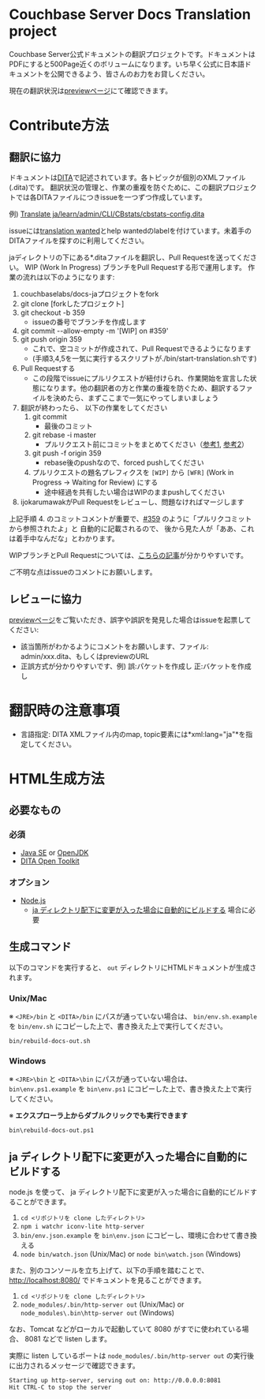 Couchbase Server Docs Translation project
============================================

Couchbase Server公式ドキュメントの翻訳プロジェクトです。ドキュメントはPDFにすると500Page近くのボリュームになります。いち早く公式に日本語ドキュメントを公開できるよう、皆さんのお力をお貸しください。

現在の翻訳状況は[previewページ](http://labs.couchbase.com/docs-ja/preview/contents/Couchbase-intro.html)にて確認できます。

Contribute方法
==================

## 翻訳に協力

ドキュメントは[DITA](http://ja.wikipedia.org/wiki/Darwin_Information_Typing_Architecture)で記述されています。各トピックが個別のXMLファイル(.dita)です。
翻訳状況の管理と、作業の重複を防ぐために、この翻訳プロジェクトでは各DITAファイルにつきissueを一つずつ作成しています。

例) [Translate ja/learn/admin/CLI/CBstats/cbstats-config.dita](https://github.com/couchbaselabs/docs-ja/issues/43)

issueには[translation wanted](https://github.com/couchbaselabs/docs-ja/labels/translation%20wanted)とhelp wantedのlabelを付けています。未着手のDITAファイルを探すのに利用してください。

jaディレクトリの下にある\*.ditaファイルを翻訳し、Pull Requestを送ってください。
WIP (Work In Progress) ブランチをPull Requestする形で運用します。
作業の流れは以下のようになります:

1. couchbaselabs/docs-jaプロジェクトをfork
2. git clone [forkしたプロジェクト]
3. git checkout -b 359
    * issueの番号でブランチを作成します
4. git commit --allow-empty -m '[WIP] on #359'
5. git push origin 359
    * これで、空コミットが作成されて、Pull Requestできるようになります
    * (手順3,4,5を一気に実行するスクリプトが./bin/start-translation.shです)
6. Pull Requestする
    * この段階でissueにプルリクエストが紐付けられ、作業開始を宣言した状態になります。他の翻訳者の方と作業の重複を防ぐため、翻訳するファイルを決めたら、まずここまで一気にやってしまいましょう
7. 翻訳が終わったら、 以下の作業をしてください
    1. git commit
        * 最後のコミット
    2. git rebase -i master
        * プルリクエスト前にコミットをまとめてください（[参考1](http://www.karakaram.com/git-rebase-i-usage#squash), [参考2](http://www.karakaram.com/git-rebase-i-usage#fixup)）
    3. git push -f origin 359
        * rebase後のpushなので、forced pushしてください
    4. プルリクエストの題名プレフィクスを `[WIP]` から `[WFR]` (Work in Progress -> Waiting for Review) にする
        * 途中経過を共有したい場合はWIPのままpushしてください
8. ijokarumawakがPull Requestをレビューし、問題なければマージします

上記手順 4. のコミットコメントが重要で、[#359](https://github.com/couchbaselabs/docs-ja/issues/359)
のように「プルリクコミットから参照されたよ」と 自動的に記載されるので、
後から見た人が「ああ、これは着手中なんだな」とわかります。

WIPブランチとPull Requestについては、[こちらの記事](http://bouzuya.hatenablog.com/entry/2014/04/02/235959)が分かりやすいです。

ご不明な点はissueのコメントにお願いします。

## レビューに協力

[previewページ](http://labs.couchbase.com/docs-ja/preview/)をご覧いただき、誤字や誤訳を発見した場合はissueを起票してください:
- 該当箇所がわかるようにコメントをお願いします、ファイル: admin/xxx.dita、もしくはpreviewのURL
- 正誤方式が分かりやすいです、例) 誤:パケットを作成し 正:バケットを作成し

翻訳時の注意事項
=================

- 言語指定: DITA XMLファイル内のmap, topic要素には*xml:lang="ja"*を指定してください。

HTML生成方法
============

## 必要なもの

### 必須

- [Java SE](http://www.oracle.com/technetwork/java/javase/downloads/index.html) or [OpenJDK](http://openjdk.java.net/)
- [DITA Open Toolkit](http://www.dita-ot.org/)

### オプション

- [Node.js](http://nodejs.org/) 
    * [ja ディレクトリ配下に変更が入った場合に自動的にビルドする](#ja-ディレクトリ配下に変更が入った場合に自動的にビルドする) 場合に必要

## 生成コマンド

以下のコマンドを実行すると、 `out` ディレクトリにHTMLドキュメントが生成されます。

### Unix/Mac

※ `<JRE>/bin` と `<DITA>/bin` にパスが通っていない場合は、 `bin/env.sh.example` を `bin/env.sh` にコピーした上で、書き換えた上で実行してください。

```
bin/rebuild-docs-out.sh
```

### Windows

※ `<JRE>\bin` と `<DITA>\bin` にパスが通っていない場合は、 `bin\env.ps1.example` を `bin\env.ps1` にコピーした上で、書き換えた上で実行してください。

※ **エクスプローラ上からダブルクリックでも実行できます**

```
bin\rebuild-docs-out.ps1
```

## ja ディレクトリ配下に変更が入った場合に自動的にビルドする

node.js を使って、 ja ディレクトリ配下に変更が入った場合に自動的にビルドすることができます。

1. `cd <リポジトリを clone したディレクトリ>`
2. `npm i watchr iconv-lite http-server`
3. `bin/env.json.example` を `bin\env.json` にコピーし、環境に合わせて書き換える
4. `node bin/watch.json` (Unix/Mac) or `node bin\watch.json` (Windows)

また、別のコンソールを立ち上げて、以下の手順を踏むことで、  [http://localhost:8080/](http://localhost:8080/) でドキュメントを見ることができます。

1. `cd <リポジトリを clone したディレクトリ>`
2. `node_modules/.bin/http-server out` (Unix/Mac) or `node_modules\.bin\http-server out` (Windows)

なお、Tomcat などがローカルで起動していて 8080 がすでに使われている場合、 8081 などで listen します。

実際に listen しているポートは `node_modules/.bin/http-server out` の実行後に出力されるメッセージで確認できます。

```
Starting up http-server, serving out on: http://0.0.0.0:8081
Hit CTRL-C to stop the server
```
